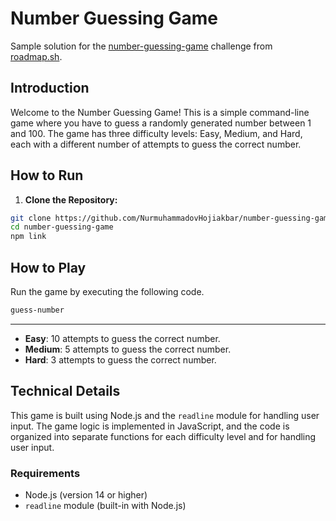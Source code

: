 # Number Guessing Game

Sample solution for the [number-guessing-game](https://roadmap.sh/projects/number-guessing-game) challenge from [roadmap.sh](https://roadmap.sh).

## Introduction

Welcome to the Number Guessing Game! This is a simple command-line game where you have to guess a randomly generated number between 1 and 100. The game has three difficulty levels: Easy, Medium, and Hard, each with a different number of attempts to guess the correct number.

## How to Run

1. **Clone the Repository:**

```bash
git clone https://github.com/NurmuhammadovHojiakbar/number-guessing-game.git
cd number-guessing-game
npm link
```

## How to Play

Run the game by executing the following code.

```bash
guess-number 
```

-------------------

* **Easy**: 10 attempts to guess the correct number.
* **Medium**: 5 attempts to guess the correct number.
* **Hard**: 3 attempts to guess the correct number.

## Technical Details

This game is built using Node.js and the `readline` module for handling user input. The game logic is implemented in JavaScript, and the code is organized into separate functions for each difficulty level and for handling user input.

### Requirements

* Node.js (version 14 or higher)
* `readline` module (built-in with Node.js)
